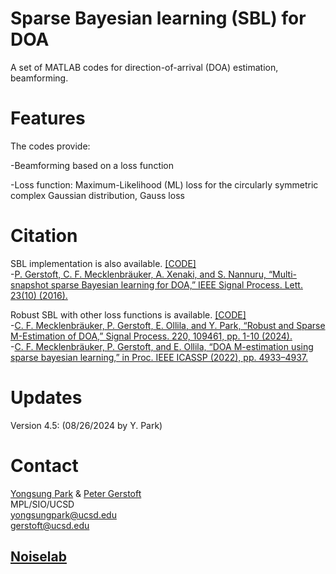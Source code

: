# Sparse Bayesian learning (SBL) for DOA

A set of MATLAB codes for direction-of-arrival (DOA) estimation, beamforming.

# Features

The codes provide:

-Beamforming based on a loss function

-Loss function: Maximum-Likelihood (ML) loss for the circularly symmetric complex Gaussian distribution, Gauss loss

# Citation

SBL implementation is also available. [[CODE]](https://github.com/gerstoft/SBL)  
-[P. Gerstoft, C. F. Mecklenbräuker, A. Xenaki, and S. Nannuru, “Multi-snapshot sparse Bayesian learning for DOA,” IEEE Signal Process. Lett. 23(10) (2016).](https://ieeexplore.ieee.org/abstract/document/7536146)  

Robust SBL with other loss functions is available. [[CODE]](https://github.com/ysparkwin/RobustSBL)  
-[C. F. Mecklenbräuker, P. Gerstoft, E. Ollila, and Y. Park, “Robust and Sparse M-Estimation of DOA,” Signal Process. 220, 109461, pp. 1-10 (2024).](https://doi.org/10.1016/j.sigpro.2024.109461)  
-[C. F. Mecklenbräuker, P. Gerstoft, and E. Ollila, “DOA M-estimation using sparse bayesian learning,” in Proc. IEEE ICASSP (2022), pp. 4933–4937.](https://ieeexplore.ieee.org/abstract/document/9746740)  

# Updates

Version 4.5: (08/26/2024 by Y. Park)

# Contact

[Yongsung Park](https://scholar.google.com/citations?user=kYGe18EAAAAJ&hl=en&oi=ao) & [Peter Gerstoft](https://scholar.google.com/citations?user=oLMfDnYAAAAJ&hl=en)  
MPL/SIO/UCSD  
yongsungpark@ucsd.edu  
gerstoft@ucsd.edu  
## [Noiselab](http://noiselab.ucsd.edu/)
